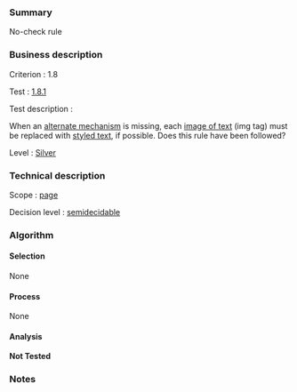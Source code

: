 ### Summary

No-check rule

### Business description

Criterion : 1.8

Test : [1.8.1](http://www.accessiweb.org/index.php/accessiweb-22-english-version.html#test-1-8-1)

Test description :

When an [alternate
mechanism](http://www.braillenet.org/accessibilite/referentiel-aw21-en/glossaire.php#mMecaRempl)
is missing, each [image of
text](http://www.braillenet.org/accessibilite/referentiel-aw21-en/glossaire.php#mImgText)
(img tag) must be replaced with [styled
text](http://www.braillenet.org/accessibilite/referentiel-aw21-en/glossaire.php#mTexteStyle),
if possible. Does this rule have been followed?

Level : [Silver](/en/category/rules-design/accessiweb-11/level/argent)

### Technical description

Scope : [page](/en/category/rules-design/accessiweb-11/scope/page)

Decision level :
[semidecidable](/en/category/rules-design/accessiweb-11/decision-level/semidecidable)

### Algorithm

#### Selection

None

#### Process

None

#### Analysis

**Not Tested**

### Notes



